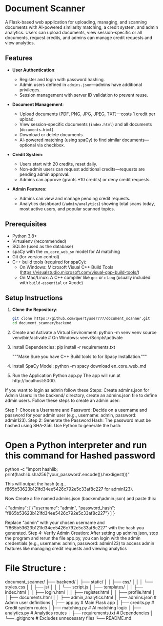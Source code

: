 # Document Scanner

A Flask-based web application for uploading, managing, and scanning documents with AI-powered similarity matching, a credit system, and admin analytics. Users can upload documents, view session-specific or all documents, request credits, and admins can manage credit requests and view analytics.

## Features
- **User Authentication**:
  - Register and login with password hashing.
  - Admin users defined in `admins.json`—admins have additional privileges.
  - Session management with server ID validation to prevent reuse.

- **Document Management**:
  - Upload documents (PDF, PNG, JPG, JPEG, TXT)—costs 1 credit per upload.
  - View session-specific documents (`index.html`) and all documents (`documents.html`).
  - Download or delete documents.
  - AI-powered matching (using spaCy) to find similar documents—optional via checkbox.

- **Credit System**:
  - Users start with 20 credits, reset daily.
  - Non-admin users can request additional credits—requests are pending admin approval.
  - Admins can approve (grants +10 credits) or deny credit requests.

- **Admin Features**:
  - Admins can view and manage pending credit requests.
  - Analytics dashboard (`/admin/analytics`) showing total scans today, most active users, and popular scanned topics.

## Prerequisites
- Python 3.8+
- Virtualenv (recommended)
- SQLite (used as the database)
- spaCy with the `en_core_web_sm` model for AI matching
- Git (for version control)
- C++ build tools (required for spaCy):
  - On Windows: Microsoft Visual C++ Build Tools (https://visualstudio.microsoft.com/visual-cpp-build-tools/)
  - On Mac/Linux: A C++ compiler like `gcc` or `clang` (usually included with `build-essential` or Xcode)

## Setup Instructions
1. **Clone the Repository**:
   ```bash
   git clone https://github.com/qwertyuser777/document_scanner.git
   cd document_scanner/backend

2.  Create and Activate a Virtual Environment:
    python -m venv venv
    source venv/bin/activate  # On Windows: venv\Scripts\activate

3.  Install Dependencies:
    pip install -r requirements.txt

    """Make Sure you have C++ Build tools to for Spacy Installation."""

4.  Install SpaCy Model:
    python -m spacy download en_core_web_md

5.  Run the Application
    Python app.py
    The app will run at http://localhost:5000.



If you want to login as admin follow these Steps:
Create admins.json for Admin Users:
In the backend/ directory, create an admins.json file to define admin users. Follow these steps to create an admin user:

Step 1: Choose a Username and Password: Decide on a username and password for your admin user (e.g., username: admin, password: admin123).
Step 2: Generate the Password Hash: The password must be hashed using SHA-256. Use Python to generate the hash:
# Open a Python interpreter and run this command for Hashed password

python -c "import hashlib; print(hashlib.sha256('your_password'.encode()).hexdigest())"


This will output the hash (e.g., f865b53623b121fd34ee5426c792e5c33af8c227 for admin123).


Now Create a file named admins.json (backend\admin.json) and paste this:

{
    "admins": [
        {"username": "admin", "password_hash": "f865b53623b121fd34ee5426c792e5c33af8c227"}
    ]
}


Replace "admin" with your chosen username and "f865b53623b121fd34ee5426c792e5c33af8c227" with the hash you generated.
Step 4: Verify Admin Creation: After setting up admins.json, stop the program and rerun the file app.py, you can login with the admin credentials (e.g., username: admin, password: admin123) to access admin features like managing credit requests and viewing analytics



# File Structure :
document_scanner/
├── backend/
│   ├── static/
│   │   ├── css/
│   │   │   └── styles.css
│   │   ├── js/
│   │   │   └── script.js
│   ├── templates/
│   │   ├── index.html
│   │   ├── login.html
│   │   ├── register.html
│   │   ├── profile.html
│   │   ├── documents.html
│   │   ├── admin_analytics.html
│   ├── admins.json           # Admin user definitions
│   ├── app.py                # Main Flask app
│   ├── credits.py            # Credit system routes
│   ├── matching.py           # AI matching logic
│   ├── analytics.py          # Analytics routes
│   ├── requirements.txt      # Dependencies
│   └── .gitignore            # Excludes unnecessary files
└── README.md
